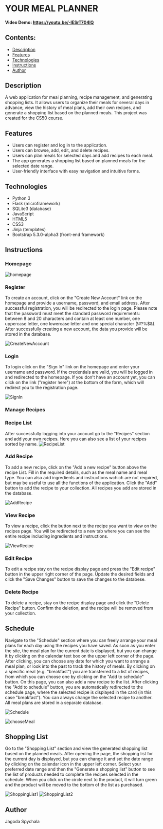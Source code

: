 # YOUR MEAL PLANNER
#### Video Demo:  <https://youtu.be/-IESrT704lQ>

## Contents:
* [Description](#description)
* [Features](#features)
* [Technologies](#technologies)
* [Instructions](#instructions)
* [Author](#author)



## Description

A web application for meal planning, recipe management, and generating shopping lists. It allows users to organize their meals for several days in advance, view the history of meal plans, add their own recipes, and generate a shopping list based on the planned meals. This project was created for the CS50 course.

## Features
- Users can register and log in to the application.
- Users can browse, add, edit, and delete recipes.
- Users can plan meals for selected days and add recipes to each meal.
- The app generates a shopping list based on planned meals for the selected date range.
- User-friendly interface with easy navigation and intuitive forms.

## Technologies
- Python 3
- Flask (microframework)
- SQLite3 (database)
- JavaScript
- HTML5
- CSS3
- Jinja (templates)
- Bootstrap 5.3.0-alpha3 (front-end framework)

## Instructions

### Homepage
![homepage](./screenshots/homepage.png)

### Register
To create an account, click on the "Create New Account" link on the homepage and provide a username, password, and email address. After successful registration, you will be redirected to the login page. Please note that the password must meet the standard password requirements: between 8 and 20 characters and contain at least one number, one uppercase letter, one lowercase letter and one special character (!#?%$&). After successfully creating a new account, the data you provide will be stored in the database.

![CreateNewAccount](./screenshots/CreateNewAccount.png)

### Login
To login click on the "Sign In" link on the homepage and enter your username and password. If the credentials are valid, you will be logged in and redirected to the homepage. If you don't have an account yet, you can click on the link ("register here") at the bottom of the form, which will redirect you to the registration page.

![SignIn](./screenshots/SignIn.png)

### Manage Recipes

### Recipe List

After successfully logging into your account go to the "Recipes" section and add your own recipes. Here you can also see a list of your recipes sorted by name.
![RecipeList](./screenshots/RecipeList.png)

### Add Recipe

To add a new recipe, click on the "Add a new recipe" button above the recipe List. Fill in the required details, such as the meal name and meal type. You can also add ingredients and instructions wchich are not required, but may be useful to use all the functions of the application. Click the "Add" button to add the recipe to your collection. All recipes you add are stored in the database.

![AddRecipe](./screenshots/AddRecipe.png)

### View Recipe

To view a recipe, click the button next to the recipe you want to view on the recipes page. You will be redirected to a new tab where you can see the entire recipe including ingredients and instructions.

![ViewRecipe](./screenshots/ViewRecipe.png)

### Edit Recipe

To edit a recipe stay on the recipe display page and press the "Edit recipe" button in the upper right corner of the page. Update the desired fields and click the "Save Changes" button to save the changes to the databese.

### Delete Recipe

To delete a recipe, stay on the recipe display page and click the "Delete Recipe" button. Confirm the deletion, and the recipe will be removed from your collection.

## Schedule

Navigate to the "Schedule" section where you can freely arrange your meal plans for each day using the recipes you have saved. As soon as you enter the site, the meal plan for the current date is displayed, but you can change it by clicking on the calendar text box on the upper left corner of the page. After clicking, you can choose any date for which you want to arrange a meal plan, or look into the past to track the history of meals. By clicking on a specific meal (e.g. "breakfast") you are transferred to a list of recipes, from which you can choose one by clicking on the "Add to schedule" button. On this page, you can also add a new recipe to the list. After clicking the "Add to schedule" button, you are automatically redirected to the schedule page, where the selected recipe is displayed in the card (in this case "breakfast"). You can always change the selected recipe to another. All meal plans are stored in a separate database.

![Schedule](./screenshots/schedule.png)

![chooseMeal](./screenshots/chooseMeal.png)

## Shopping List

Go to the "Shopping List" section and view the generated shopping list based on the planned meals. After opening the page, the shopping list for the current day is displayed, but you can change it and set the date range by clicking on the calendar icon in the upper left corner. Select your preferred date range and then the "Generate a shopping list" button to see the list of products needed to complete the recipes selected in the schedule. When you click on the circle next to the product, it will turn green and the product will be moved to the bottom of the list as purchased.

![ShoppingList1](./screenshots/ShoppingListRange.png)
![ShoppingList2](./screenshots/ShoppingListClicked.png)

## Author
Jagoda Spychala



